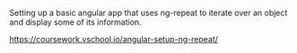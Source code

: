 Setting up a basic angular app that uses ng-repeat to iterate over an object and display some of its information.

https://coursework.vschool.io/angular-setup-ng-repeat/